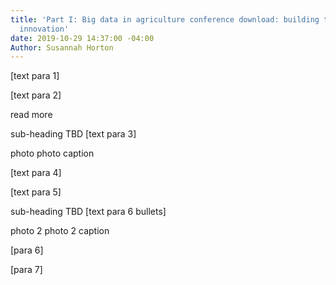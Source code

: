 ```yaml
---
title: 'Part I: Big data in agriculture conference download: building trust and fueling
  innovation'
date: 2019-10-29 14:37:00 -04:00
Author: Susannah Horton
---
```


[text para 1]

[text para 2]

read more

sub-heading TBD
[text para 3]

photo
photo caption

[text para 4]

[text para 5]

sub-heading TBD
[text para 6 bullets]

photo 2
photo 2 caption

[para 6]

[para 7]

